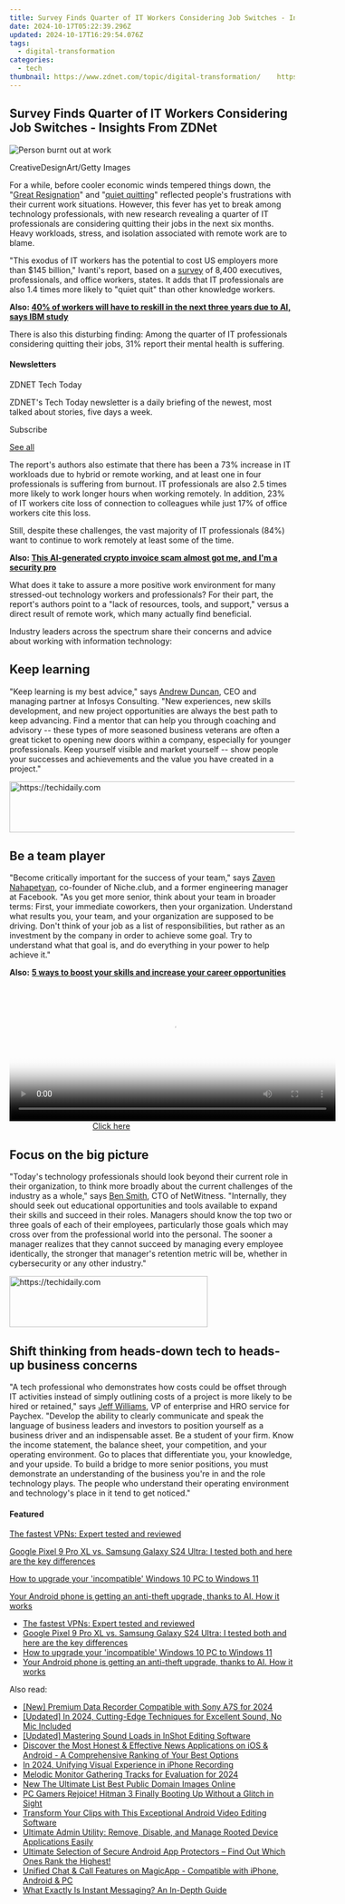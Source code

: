```yaml
---
title: Survey Finds Quarter of IT Workers Considering Job Switches - Insights From ZDNet
date: 2024-10-17T05:22:39.296Z
updated: 2024-10-17T16:29:54.076Z
tags:
  - digital-transformation
categories:
  - tech
thumbnail: https://www.zdnet.com/topic/digital-transformation/    https://www.zdnet.com/a/img/resize/1cd5e568ff798e02596c930ff94f870a36ebe540/2023/08/22/53680c94-ad4a-4831-ab63-229bcaeb881a/gettyimages-1558027327.jpg?width=170&height=128&fit=crop&auto=webp
---
```


## Survey Finds Quarter of IT Workers Considering Job Switches - Insights From ZDNet

![Person burnt out at work](https://www.zdnet.com/a/img/resize/e4d4ff8214d21470ecf5e6120eedf00a24e84185/2023/08/22/53680c94-ad4a-4831-ab63-229bcaeb881a/gettyimages-1558027327.jpg?auto=webp&width=1280)

CreativeDesignArt/Getty Images

For a while, before cooler economic winds tempered things down, the "[Great Resignation](https://www.zdnet.com/article/the-great-resignation-continues-and-companies-are-finding-new-ways-to-tackle-the-talent-shortage/)" and "[quiet quitting](https://www.zdnet.com/education/professional-development/quiet-quitting-is-becoming-the-new-normal-and-managers-might-need-to-accept-it/)" reflected people's frustrations with their current work situations. However, this fever has yet to break among technology professionals, with new research revealing a quarter of IT professionals are considering quitting their jobs in the next six months. Heavy workloads, stress, and isolation associated with remote work are to blame.

"This exodus of IT workers has the potential to cost US employers more than $145 billion," Ivanti's report, based on a [survey](https://www.ivanti.com/resources/v/doc/ivi/2765/df9a470841ea) of 8,400 executives, professionals, and office workers, states. It adds that IT professionals are also 1.4 times more likely to "quiet quit" than other knowledge workers. 

**Also: [40% of workers will have to reskill in the next three years due to AI, says IBM study](https://www.zdnet.com/article/40-of-workers-will-have-to-reskill-in-the-next-three-years-due-to-ai-says-ibm-study/)**

There is also this disturbing finding: Among the quarter of IT professionals considering quitting their jobs, 31% report their mental health is suffering. 

#### Newsletters

ZDNET Tech Today

ZDNET's Tech Today newsletter is a daily briefing of the newest, most talked about stories, five days a week.

 Subscribe

[See all](https://www.zdnet.com/newsletters/)

The report's authors also estimate that there has been a 73% increase in IT workloads due to hybrid or remote working, and at least one in four professionals is suffering from burnout. IT professionals are also 2.5 times more likely to work longer hours when working remotely. In addition, 23% of IT workers cite loss of connection to colleagues while just 17% of office workers cite this loss. 

Still, despite these challenges, the vast majority of IT professionals (84%) want to continue to work remotely at least some of the time. 

**Also: [This AI-generated crypto invoice scam almost got me, and I'm a security pro](https://www.zdnet.com/article/this-ai-generated-crypto-invoice-scam-almost-got-me-and-im-a-security-pro/)**

What does it take to assure a more positive work environment for many stressed-out technology workers and professionals? For their part, the report's authors point to a "lack of resources, tools, and support," versus a direct result of remote work, which many actually find beneficial. 

Industry leaders across the spectrum share their concerns and advice about working with information technology: 

## **Keep learning**

"Keep learning is my best advice," says [Andrew Duncan](https://www.linkedin.com/in/andrewdun/?originalSubdomain=uk), CEO and managing partner at Infosys Consulting. "New experiences, new skills development, and new project opportunities are always the best path to keep advancing. Find a mentor that can help you through coaching and advisory -- these types of more seasoned business veterans are often a great ticket to opening new doors within a company, especially for younger professionals. Keep yourself visible and market yourself -- show people your successes and achievements and the value you have created in a project." 

<!-- affiliate ads begin -->
<a href="https://appsumo.8odi.net/c/5597632/2068433/7443" target="_top" id="2068433">
  <img src="//a.impactradius-go.com/display-ad/7443-2068433" border="0" alt="https://techidaily.com" width="728" height="90"/>
</a>
<img height="0" width="0" src="https://appsumo.8odi.net/i/5597632/2068433/7443" style="position:absolute;visibility:hidden;" border="0" />
<!-- affiliate ads end -->

## **Be a team player** 

"Become critically important for the success of your team," says [Zaven Nahapetyan](https://www.linkedin.com/in/zavn/), co-founder of Niche.club, and a former engineering manager at Facebook. "As you get more senior, think about your team in broader terms: First, your immediate coworkers, then your organization. Understand what results you, your team, and your organization are supposed to be driving. Don't think of your job as a list of responsibilities, but rather as an investment by the company in order to achieve some goal. Try to understand what that goal is, and do everything in your power to help achieve it." 

**Also:** [**5 ways to boost your skills and increase your career opportunities**](https://www.zdnet.com/education/professional-development/5-ways-to-boost-your-skills-and-increase-your-career-opportunities/)

<!-- affiliate ads begin -->
<span id="1993650">
					<video width="576" height="240" style="cursor:pointer"
           poster="//a.impactradius-go.com/display-clicktoplayimage/1993650.png"
           onclick="if(!this.playClicked){this.play();this.setAttribute('controls',true);this.playClicked=true;}">
	   <source src="//a.impactradius-go.com/display-ad/22993-1993650">
	   <img src="//a.impactradius-go.com/display-clicktoplayimage/1993650.png" style="border: none; height: 100%; width: 100%; object-fit: contain">
	</video>
	<div style="width:360px;text-align:center"><a href="javascript:window.open(decodeURIComponent('https%3A%2F%2Fhomestyler.sjv.io%2Fc%2F5597632%2F1993650%2F22993'), '_blank');void(0);">Click here</a></div>
</span>
<img height="0" width="0" src="https://imp.pxf.io/i/5597632/1993650/22993" style="position:absolute;visibility:hidden;" border="0" />
<!-- affiliate ads end -->

## **Focus on the big picture**

"Today's technology professionals should look beyond their current role in their organization, to think more broadly about the current challenges of the industry as a whole," says [Ben Smith](https://www.linkedin.com/in/bnsmth/), CTO of NetWitness. "Internally, they should seek out educational opportunities and tools available to expand their skills and succeed in their roles. Managers should know the top two or three goals of each of their employees, particularly those goals which may cross over from the professional world into the personal. The sooner a manager realizes that they cannot succeed by managing every employee identically, the stronger that manager's retention metric will be, whether in cybersecurity or any other industry." 

<!-- affiliate ads begin -->
<a href="https://unicoeye.pxf.io/c/5597632/2148771/18498" target="_top" id="2148771">
  <img src="//a.impactradius-go.com/display-ad/18498-2148771" border="0" alt="https://techidaily.com" width="350" height="90"/>
</a>
<img height="0" width="0" src="https://unicoeye.pxf.io/i/5597632/2148771/18498" style="position:absolute;visibility:hidden;" border="0" />
<!-- affiliate ads end -->

## **Shift thinking from heads-down tech to heads-up business concerns** 

"A tech professional who demonstrates how costs could be offset through IT activities instead of simply outlining costs of a project is more likely to be hired or retained," says [Jeff Williams](https://www.paychex.com/newsroom/executive-bios/jeff-williams), VP of enterprise and HRO service for Paychex. "Develop the ability to clearly communicate and speak the language of business leaders and investors to position yourself as a business driver and an indispensable asset. Be a student of your firm. Know the income statement, the balance sheet, your competition, and your operating environment. Go to places that differentiate you, your knowledge, and your upside. To build a bridge to more senior positions, you must demonstrate an understanding of the business you're in and the role technology plays. The people who understand their operating environment and technology's place in it tend to get noticed."

#### Featured

[The fastest VPNs: Expert tested and reviewed](https://www.zdnet.com/article/fastest-vpn/ "The fastest VPNs: Expert tested and reviewed")

[Google Pixel 9 Pro XL vs. Samsung Galaxy S24 Ultra: I tested both and here are the key differences](https://www.zdnet.com/article/google-pixel-9-pro-xl-vs-samsung-galaxy-s24-ultra/ "Google Pixel 9 Pro XL vs. Samsung Galaxy S24 Ultra: I tested both and here are the key differences")

[How to upgrade your 'incompatible' Windows 10 PC to Windows 11](https://www.zdnet.com/article/how-to-upgrade-your-incompatible-windows-10-pc-to-windows-11/ "How to upgrade your 'incompatible' Windows 10 PC to Windows 11")

[Your Android phone is getting an anti-theft upgrade, thanks to AI. How it works](https://www.zdnet.com/article/your-android-phone-is-getting-an-anti-theft-upgrade-thanks-to-ai-how-it-works/ "Your Android phone is getting an anti-theft upgrade, thanks to AI. How it works")

* [The fastest VPNs: Expert tested and reviewed](https://www.zdnet.com/article/fastest-vpn/ "The fastest VPNs: Expert tested and reviewed")
* [Google Pixel 9 Pro XL vs. Samsung Galaxy S24 Ultra: I tested both and here are the key differences](https://www.zdnet.com/article/google-pixel-9-pro-xl-vs-samsung-galaxy-s24-ultra/ "Google Pixel 9 Pro XL vs. Samsung Galaxy S24 Ultra: I tested both and here are the key differences")
* [How to upgrade your 'incompatible' Windows 10 PC to Windows 11](https://www.zdnet.com/article/how-to-upgrade-your-incompatible-windows-10-pc-to-windows-11/ "How to upgrade your 'incompatible' Windows 10 PC to Windows 11")
* [Your Android phone is getting an anti-theft upgrade, thanks to AI. How it works](https://www.zdnet.com/article/your-android-phone-is-getting-an-anti-theft-upgrade-thanks-to-ai-how-it-works/ "Your Android phone is getting an anti-theft upgrade, thanks to AI. How it works")

<ins class="adsbygoogle"
     style="display:block"
     data-ad-format="autorelaxed"
     data-ad-client="ca-pub-7571918770474297"
     data-ad-slot="1223367746"></ins>

<ins class="adsbygoogle"
     style="display:block"
     data-ad-client="ca-pub-7571918770474297"
     data-ad-slot="8358498916"
     data-ad-format="auto"
     data-full-width-responsive="true"></ins>

<span class="atpl-alsoreadstyle">Also read:</span>
<div><ul>
<li><a href="https://fox-cloud.techidaily.com/new-premium-data-recorder-compatible-with-sony-a7s-for-2024/"><u>[New] Premium Data Recorder Compatible with Sony A7S for 2024</u></a></li>
<li><a href="https://youtube-sure.techidaily.com/ed-in-2024-cutting-edge-techniques-for-excellent-sound-no-mic-included/"><u>[Updated] In 2024, Cutting-Edge Techniques for Excellent Sound, No Mic Included</u></a></li>
<li><a href="https://extra-approaches.techidaily.com/updated-mastering-sound-loads-in-inshot-editing-software/"><u>[Updated] Mastering Sound Loads in InShot Editing Software</u></a></li>
<li><a href="https://app-tips.techidaily.com/1723620193851-discover-the-most-honest-and-effective-news-applications-on-ios-and-android-a-comprehensive-ranking-of-your-best-options/"><u>Discover the Most Honest & Effective News Applications on iOS & Android - A Comprehensive Ranking of Your Best Options</u></a></li>
<li><a href="https://some-guidance.techidaily.com/in-2024-unifying-visual-experience-in-iphone-recording/"><u>In 2024, Unifying Visual Experience in iPhone Recording</u></a></li>
<li><a href="https://screen-activity-recording.techidaily.com/melodic-monitor-gathering-tracks-for-evaluation-for-2024/"><u>Melodic Monitor Gathering Tracks for Evaluation for 2024</u></a></li>
<li><a href="https://ai-video-apps.techidaily.com/new-the-ultimate-list-best-public-domain-images-online/"><u>New The Ultimate List Best Public Domain Images Online</u></a></li>
<li><a href="https://program-issues.techidaily.com/pc-gamers-rejoice-hitman-3-finally-booting-up-without-a-glitch-in-sight/"><u>PC Gamers Rejoice! Hitman 3 Finally Booting Up Without a Glitch in Sight</u></a></li>
<li><a href="https://app-tips.techidaily.com/transform-your-clips-with-this-exceptional-android-video-editing-software/"><u>Transform Your Clips with This Exceptional Android Video Editing Software</u></a></li>
<li><a href="https://app-tips.techidaily.com/ultimate-admin-utility-remove-disable-and-manage-rooted-device-applications-easily/"><u>Ultimate Admin Utility: Remove, Disable, and Manage Rooted Device Applications Easily</u></a></li>
<li><a href="https://app-tips.techidaily.com/1723620194494-ultimate-selection-of-secure-android-app-protectors-find-out-which-ones-rank-the-highest/"><u>Ultimate Selection of Secure Android App Protectors – Find Out Which Ones Rank the Highest!</u></a></li>
<li><a href="https://app-tips.techidaily.com/unified-chat-and-call-features-on-magicapp-compatible-with-iphone-android-and-pc/"><u>Unified Chat & Call Features on MagicApp - Compatible with iPhone, Android & PC</u></a></li>
<li><a href="https://app-tips.techidaily.com/what-exactly-is-instant-messaging-an-in-depth-guide/"><u>What Exactly Is Instant Messaging? An In-Depth Guide</u></a></li>
</ul></div>

